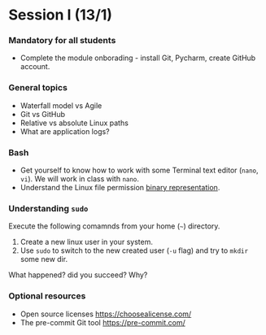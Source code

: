 # Session I (13/1)

### Mandatory for all students

- Complete the module onborading - install Git, Pycharm, create GitHub account.

### General topics

- Waterfall model vs Agile
- Git vs GitHub
- Relative vs absolute Linux paths
- What are application logs? 

### Bash

- Get yourself to know how to work with some Terminal text editor (`nano`, `vi`). We will work in class with `nano`.
- Understand the Linux file permission [binary representation](https://en.wikipedia.org/wiki/File-system_permissions#Numeric_notation).

### Understanding `sudo`

Execute the following comamnds from your home (`~`) directory.

1. Create a new linux user in your system.
2. Use `sudo` to switch to the new created user (`-u` flag) and try to `mkdir` some new dir. 

What happened? did you succeed?  Why?

### Optional resources 




- Open source licenses https://choosealicense.com/
- The pre-commit Git tool https://pre-commit.com/
